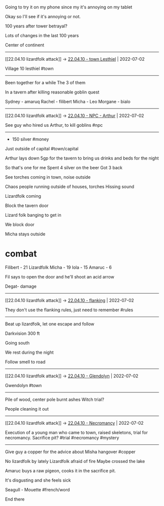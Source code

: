 Going to try it on my phone since my it's annoying on my tablet

Okay so I'll see if it's annoying or not.

100 years after tower betrayal?

Lots of changes in the last 100 years

Center of continent

***

[[22.04.10 lizardfolk attack]] -> [22.04.10 - town Lesthiel](../3%20-%20Insights/1%20-%20Insights/22.04.10%20-%20town%20Lesthiel.md) | 2022-07-02

Village 10 lesthiel #town

***

Been together for a while
The 3 of them

In a tavern after killing reasonable goblin quest

Sydney - amaruq
Rachel - filibert
Micha - Leo
Morgane - bialo

***

[[22.04.10 lizardfolk attack]] -> [22.04.10 - NPC - Arthur](../3%20-%20Insights/1%20-%20Insights/22.04.10%20-%20NPC%20-%20Arthur.md) | 2022-07-02

See guy who hired us Arthur, to kill goblins #npc

***

+ 150 silver #money 

Just outside of capital #town/capital

Arthur lays down 5gp for the tavern to bring us drinks and beds for the night

So that's one for me
Spent 4 silver on the beer
Got 3 back

See torches coming in town, noise outside

Chaos people running outside of houses, torches
Hissing sound

Lizardfolk coming

Block the tavern door

Lizard folk banging to get in

We block door

Micha stays outside

# combat
Filibert - 21
Lizardfolk
Micha - 19
Iola - 15
Amaruc - 6

Fil says to open the door and he'll shoot an acid arrow

Degat- damage

***

[[22.04.10 lizardfolk attack]] -> [22.04.10 - flanking](../3%20-%20Insights/1%20-%20Insights/22.04.10%20-%20flanking.md) | 2022-07-02

They don't use the flanking rules, just need to remember #rules

***


Beat up lizardfolk, let one escape and follow

Darkvision 300 ft

Going south

We rest during the night

Follow smell to road

***

[[22.04.10 lizardfolk attack]] -> [22.04.10 - Glendolyn](../3%20-%20Insights/1%20-%20Insights/22.04.10%20-%20Glendolyn.md) | 2022-07-02

Gwendolyn #town

***

Pile of wood, center pole burnt ashes
Witch trial?

People cleaning it out
***

[[22.04.10 lizardfolk attack]] -> [22.04.10 - Necromancy](../3%20-%20Insights/1%20-%20Insights/22.04.10%20-%20Necromancy.md) | 2022-07-02

Execution of a young man who came to town, raised skeletons, trial for necromancy. Sacrifice pit? #trial #necromancy #mystery

***

Give guy a copper for the advice about Misha hangover #copper 

No lizardfolk by lately
Lizardfolk afraid of fire 
Maybe crossed the lake


Amaruc buys a raw pigeon, cooks it in the sacrifice pit.

It's disgusting and she feels sick

Seagull - Mouette #french/word 

End there 



